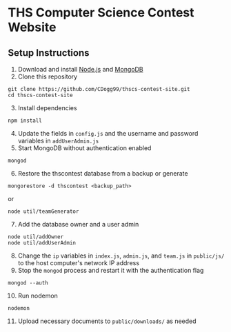# THS Computer Science Contest Website
## Setup Instructions
1. Download and install [Node.js](https://nodejs.org/en/) and [MongoDB](https://www.mongodb.com/)
2. Clone this repository 
```
git clone https://github.com/CDogg99/thscs-contest-site.git
cd thscs-contest-site
```
3. Install dependencies
```
npm install
```
4. Update the fields in `config.js` and the username and password variables in `addUserAdmin.js`
5. Start MongoDB without authentication enabled
```
mongod
```
6. Restore the thscontest database from a backup or generate
```
mongorestore -d thscontest <backup_path>
```
or
```
node util/teamGenerator
```
7. Add the database owner and a user admin
```
node util/addOwner
node util/addUserAdmin
```
8. Change the `ip` variables in `index.js`, `admin.js`, and `team.js` in `public/js/` to the host computer's network IP address
9. Stop the `mongod` process and restart it with the authentication flag
```
mongod --auth
```
10. Run nodemon
```
nodemon
```
11. Upload necessary documents to `public/downloads/` as needed